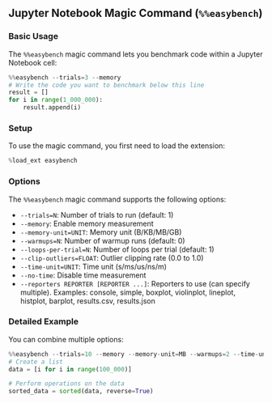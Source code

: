## Jupyter Notebook Magic Command (`%%easybench`)

### Basic Usage

The `%%easybench` magic command lets you benchmark code within a Jupyter Notebook cell:

```python
%%easybench --trials=3 --memory
# Write the code you want to benchmark below this line
result = []
for i in range(1_000_000):
    result.append(i)
```

### Setup

To use the magic command, you first need to load the extension:

```python
%load_ext easybench
```

### Options

The `%%easybench` magic command supports the following options:

- `--trials=N`: Number of trials to run (default: 1)
- `--memory`: Enable memory measurement
- `--memory-unit=UNIT`: Memory unit (B/KB/MB/GB)
- `--warmups=N`: Number of warmup runs (default: 0)
- `--loops-per-trial=N`: Number of loops per trial (default: 1)
- `--clip-outliers=FLOAT`: Outlier clipping rate (0.0 to 1.0)
- `--time-unit=UNIT`: Time unit (s/ms/us/ns/m)
- `--no-time`: Disable time measurement
- `--reporters REPORTER [REPORTER ...]`: Reporters to use (can specify multiple). Examples: console, simple, boxplot, violinplot, lineplot, histplot, barplot, results.csv, results.json

### Detailed Example

You can combine multiple options:

```python
%%easybench --trials=10 --memory --memory-unit=MB --warmups=2 --time-unit=ms --reporters lineplot console
# Create a list
data = [i for i in range(100_000)]

# Perform operations on the data
sorted_data = sorted(data, reverse=True)
```
